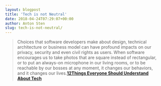 ```yaml
---
layout: blogpost
title: 'Tech is not Neutral'
date: 2018-04-24T07:29:07+00:00
author: Anton Sten
slug: tech-is-not-neutral/
---
```


>Choices that software developers make about design, technical architecture or business model can have profound impacts on our privacy, security and even civil rights as users. When software encourages us to take photos that are square instead of rectangular, or to put an always-on microphone in our living rooms, or to be reachable by our bosses at any moment, it changes our behaviors, and it changes our lives.**[12Things Everyone Should Understand About Tech](http://anildash.com/2018/04/07/12-things-everyone-should-understand-about-tech/)**

